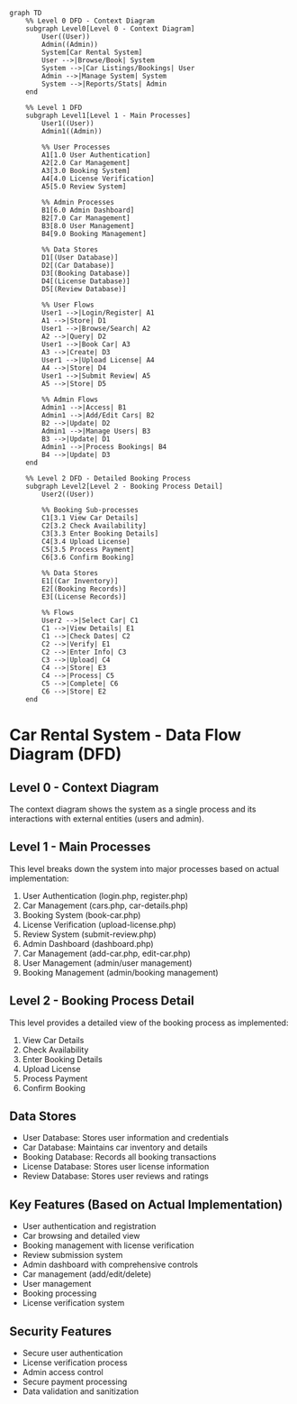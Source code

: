 ```mermaid
graph TD
    %% Level 0 DFD - Context Diagram
    subgraph Level0[Level 0 - Context Diagram]
        User((User))
        Admin((Admin))
        System[Car Rental System]
        User -->|Browse/Book| System
        System -->|Car Listings/Bookings| User
        Admin -->|Manage System| System
        System -->|Reports/Stats| Admin
    end

    %% Level 1 DFD
    subgraph Level1[Level 1 - Main Processes]
        User1((User))
        Admin1((Admin))
        
        %% User Processes
        A1[1.0 User Authentication]
        A2[2.0 Car Management]
        A3[3.0 Booking System]
        A4[4.0 License Verification]
        A5[5.0 Review System]
        
        %% Admin Processes
        B1[6.0 Admin Dashboard]
        B2[7.0 Car Management]
        B3[8.0 User Management]
        B4[9.0 Booking Management]
        
        %% Data Stores
        D1[(User Database)]
        D2[(Car Database)]
        D3[(Booking Database)]
        D4[(License Database)]
        D5[(Review Database)]
        
        %% User Flows
        User1 -->|Login/Register| A1
        A1 -->|Store| D1
        User1 -->|Browse/Search| A2
        A2 -->|Query| D2
        User1 -->|Book Car| A3
        A3 -->|Create| D3
        User1 -->|Upload License| A4
        A4 -->|Store| D4
        User1 -->|Submit Review| A5
        A5 -->|Store| D5
        
        %% Admin Flows
        Admin1 -->|Access| B1
        Admin1 -->|Add/Edit Cars| B2
        B2 -->|Update| D2
        Admin1 -->|Manage Users| B3
        B3 -->|Update| D1
        Admin1 -->|Process Bookings| B4
        B4 -->|Update| D3
    end

    %% Level 2 DFD - Detailed Booking Process
    subgraph Level2[Level 2 - Booking Process Detail]
        User2((User))
        
        %% Booking Sub-processes
        C1[3.1 View Car Details]
        C2[3.2 Check Availability]
        C3[3.3 Enter Booking Details]
        C4[3.4 Upload License]
        C5[3.5 Process Payment]
        C6[3.6 Confirm Booking]
        
        %% Data Stores
        E1[(Car Inventory)]
        E2[(Booking Records)]
        E3[(License Records)]
        
        %% Flows
        User2 -->|Select Car| C1
        C1 -->|View Details| E1
        C1 -->|Check Dates| C2
        C2 -->|Verify| E1
        C2 -->|Enter Info| C3
        C3 -->|Upload| C4
        C4 -->|Store| E3
        C4 -->|Process| C5
        C5 -->|Complete| C6
        C6 -->|Store| E2
    end
```

# Car Rental System - Data Flow Diagram (DFD)

## Level 0 - Context Diagram
The context diagram shows the system as a single process and its interactions with external entities (users and admin).

## Level 1 - Main Processes
This level breaks down the system into major processes based on actual implementation:
1. User Authentication (login.php, register.php)
2. Car Management (cars.php, car-details.php)
3. Booking System (book-car.php)
4. License Verification (upload-license.php)
5. Review System (submit-review.php)
6. Admin Dashboard (dashboard.php)
7. Car Management (add-car.php, edit-car.php)
8. User Management (admin/user management)
9. Booking Management (admin/booking management)

## Level 2 - Booking Process Detail
This level provides a detailed view of the booking process as implemented:
1. View Car Details
2. Check Availability
3. Enter Booking Details
4. Upload License
5. Process Payment
6. Confirm Booking

## Data Stores
- User Database: Stores user information and credentials
- Car Database: Maintains car inventory and details
- Booking Database: Records all booking transactions
- License Database: Stores user license information
- Review Database: Stores user reviews and ratings

## Key Features (Based on Actual Implementation)
- User authentication and registration
- Car browsing and detailed view
- Booking management with license verification
- Review submission system
- Admin dashboard with comprehensive controls
- Car management (add/edit/delete)
- User management
- Booking processing
- License verification system

## Security Features
- Secure user authentication
- License verification process
- Admin access control
- Secure payment processing
- Data validation and sanitization 